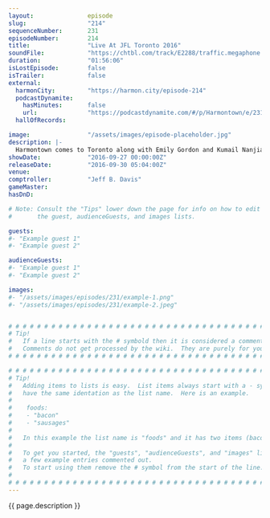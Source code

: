 ```yaml
---
layout:               episode
slug:                 "214"
sequenceNumber:       231
episodeNumber:        214
title:                "Live At JFL Toronto 2016"
soundFile:            "https://chtbl.com/track/E2288/traffic.megaphone.fm/STA8596851826.mp3?updated=1559757108"
duration:             "01:56:06"
isLostEpisode:        false
isTrailer:            false
external:
  harmonCity:         "https://harmon.city/episode-214"
  podcastDynamite:
    hasMinutes:       false
    url:              "https://podcastdynamite.com/#/p/Harmontown/e/231/214"
  hallOfRecords:      

image:                "/assets/images/episode-placeholder.jpg"
description: |-
  Harmontown comes to Toronto along with Emily Gordon and Kumail Nanjiani to perform some weird improv in front of a lot of people.
showDate:             "2016-09-27 00:00:00Z"
releaseDate:          "2016-09-30 05:04:00Z"
venue:                
comptroller:          "Jeff B. Davis"
gameMaster:           
hasDnD:               

# Note: Consult the "Tips" lower down the page for info on how to edit
#       the guest, audienceGuests, and images lists.

guests:
#- "Example guest 1"
#- "Example guest 2"

audienceGuests:
#- "Example guest 1"
#- "Example guest 2"

images:
#- "/assets/images/episodes/231/example-1.png"
#- "/assets/images/episodes/231/example-2.jpeg"


# # # # # # # # # # # # # # # # # # # # # # # # # # # # # # # # # # # # # # # # # # # # #
# Tip!
#   If a line starts with the # symbold then it is considered a comment.
#   Comments do not get processed by the wiki.  They are purely for your information.
# # # # # # # # # # # # # # # # # # # # # # # # # # # # # # # # # # # # # # # # # # # # #

# # # # # # # # # # # # # # # # # # # # # # # # # # # # # # # # # # # # # # # # # # # # #
# Tip!
#   Adding items to lists is easy.  List items always start with a - symbol and have
#   have the same identation as the list name.  Here is an example.
#
#    foods:
#    - "bacon"
#    - "sausages"
#
#   In this example the list name is "foods" and it has two items (bacon, and sausages).
#
#   To get you started, the "guests", "audienceGuests", and "images" lists below have
#   a few example entries commented out.
#   To start using them remove the # symbol from the start of the line.
#
# # # # # # # # # # # # # # # # # # # # # # # # # # # # # # # # # # # # # # # # # # # # #
---
```


<!-- The episode description will be rendered here -->
{{ page.description }}

<!-- Add your content BELOW here -->
<!-- vvvvvvvvvvvvvvvvvvvvvvvvvvv -->




<!-- ^^^^^^^^^^^^^^^^^^^^^^^^^^^ -->
<!-- Add your content ABOVE here -->

<!-- The episode gallery will be rendered here -->